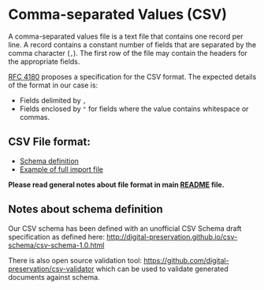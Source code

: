 # Comma-separated Values (CSV)

A comma-separated values file is a text file that contains one record per line. A record contains a constant number of fields that are separated by the comma character (`,`). The first row of the file may contain the headers for the appropriate fields.

[RFC 4180](https://tools.ietf.org/html/rfc4180) proposes a specification for the CSV format. The expected details of the format in our case is:
  * Fields delimited by `,`
  * Fields enclosed by `"` for fields where the value contains whitespace or commas.

## CSV File format:

* [Schema definition](schema/full_import.csvs)
* [Example of full import file](examples/full_import.csv)

**Please read general notes about file format in main [README](../README.md) file.**

## Notes about schema definition

Our CSV schema has been defined with an unofficial CSV Schema draft specification as defined here: http://digital-preservation.github.io/csv-schema/csv-schema-1.0.html

There is also open source validation tool: https://github.com/digital-preservation/csv-validator which can be used to validate generated documents against schema.
